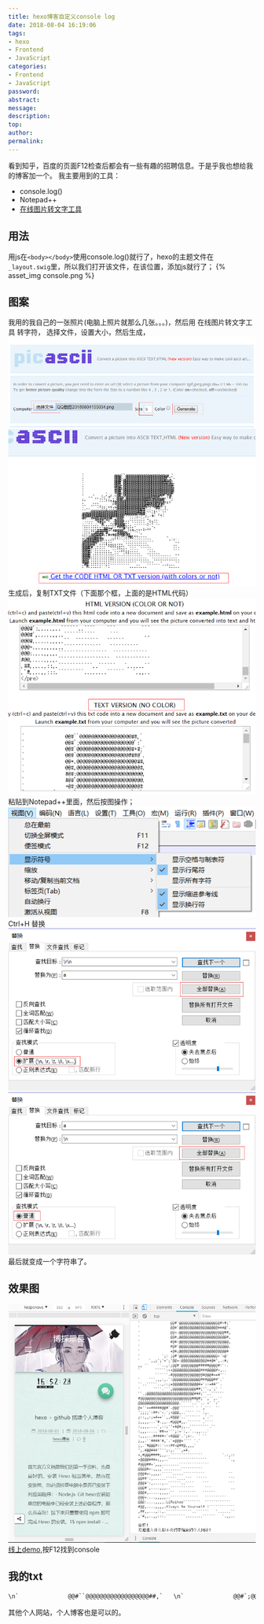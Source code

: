 ```yaml
---
title: hexo博客自定义console log
date: 2018-08-04 16:19:06
tags:
- hexo
- Frontend
- JavaScript
categories:
- Frontend
- JavaScript
password:
abstract:
message:
description:
top:
author:
permalink:
---
```


看到知乎，百度的页面F12检查后都会有一些有趣的招聘信息。于是乎我也想给我的博客加一个。
我主要用到的工具：
* console.log()
* Notepad++
* [在线图片转文字工具](http://picascii.com)

<!--more-->
## 用法
用js在`<body></body>`使用console.log()就行了，hexo的主题文件在`_layout.swig`里，所以我们打开该文件，在该位置，添加js就行了；
{% asset_img console.png %}
## 图案
我用的我自己的一张照片(电脑上照片就那么几张。。。)，然后用 在线图片转文字工具 转字符，
选择文件，设置大小，然后生成，![](/posts/console-log/QQ截图1.png) 
![](/posts/console-log/QQ图片2.png)生成后，复制TXT文件（下面那个框，上面的是HTML代码）
![](/posts/console-log/QQ截图3.png)
粘贴到Notepad++里面，然后按图操作；
![](/posts/console-log/QQ截图4.png)
Ctrl+H 替换
![](/posts/console-log/QQ截图5.png)
![](/posts/console-log/QQ截图6.png)
最后就变成一个字符串了。
## 效果图
![](/posts/console-log/QQ截图7.png)
[线上demo](https://lruihao.cn),按F12找到console

## 我的txt
```txt
\n`              @@#``@@@@@@@@@@@@@@@@@@##,`   \n`              @@#`;@@@@@@@@@@@@@@@@@@@':'   \n`              @@#`@@@@@@@@@@@@@@@@@@@#+#;`  \n`              @@#`@@@@@@@@@@@@@@@@@@###@'.  \n`              @@+.@@@@@@@@@@@@@@@@@@@@@##,  \n`              @@#,@@@@@@@@@@@@@@@@@@@@@@#,  \n`              #@#:@@@@@@@@@@@@@@@@@@@@@@@,  \n`              #@#'@@@@@@@@@@@@@@@@@@@@@@@.  \n`              +@#;@@@@@@@@@@@@@@@@@@@@@@#   \n`          `;: ;@#'@@@@@@@@@@@@@@@@@@+'+@'   \n`    `,,;';'+';'@@+:@@@@@@@@@@@@##@#',.:#;   \n,, ``    ``..,:;@@#'@@@@@@@@#####@@@@#:`:.   \n`       `````:++@@@@@@@@@@@@@###@@@@#+,..    \n        ``````.#@@@@@@@@@@@@@@#@@@#++#'``    \n`    ```.,,:,.`:@@@@@@@@@@@@@###@@@##'.`     \n``..`````..,::;+@@@@@@@@@@@@#+`::+##'`.      \n`      ````.```,@@@@@@@@@@@##;``.,';` `      \n``.;@@@@@@@@@@@@@@@@@@@@@@###;``..``````     \n#@@@@@@@@@@@@@@@@@@@@@@@@##@#;``,``,.``      \n@@@@@@@@@@@@@@@@@@@.`````..``.. +` `:`       \n@+''++#####@@#`.@@@``````` ` `,```  ``       \n';;;;'+##+'+.`;+@@@,..```` `` :,.            \n;::,,:;+#++``,,#@@@'..``````` ,`.``          \n;,,,,...'#.,,..#@@@#,,.`````` .````          \n:,,,,....`,::;''+#@#;,..`````````.``         \n:,,,.....'##++''';:+':,.`..,,...`            \n:,,,...#####+'+#@@@'.';+:.  ` ``             \n;,,.`'####'#,`.`+@@@+'``` `.`                \n;,.`#@@@#+:'+++##+@##@,,,,`                  \n',.#@@###'''';:,.```,+#.                     \n+,#@@@####;,,..```````````````         `.:,::\n+@@@@###+;,,..``````````````````          `.,\n#@@@##+',,,........``````````````            \n@@@@#+:,,,,`........``````````               \n@@@#+:,,,,.`````.....``````````           `` \n@@##':,......`````....```  `````          ```\n@@@#':,....,..``````..````    ```         ```\n@@@#',....,,,..```````````     ```         ..\n@@@#,.....,,,,.``  ````````   ``````         \n@@@+....,,,,,..`````````````   ``````````    \n@@@:....,,,,.LiRuihao````````  ```````````` \n#@@,....,,,,.Always Be Yourself !````````````\n,##,,...,::,.````````````..``````   `......``\n,'#,,..,,:::.`````````........``````   `.,,..\n\n你好！\n欢迎进入什么都不会的李瑞豪的个人网站！\nhttps://lruihao.cn\nhttps://www.lruihao.cn\nhttps://lruihao.github.io\nhttps://liruihao.coding.me\n\n\n\n
```

其他个人网站，个人博客也是可以的。